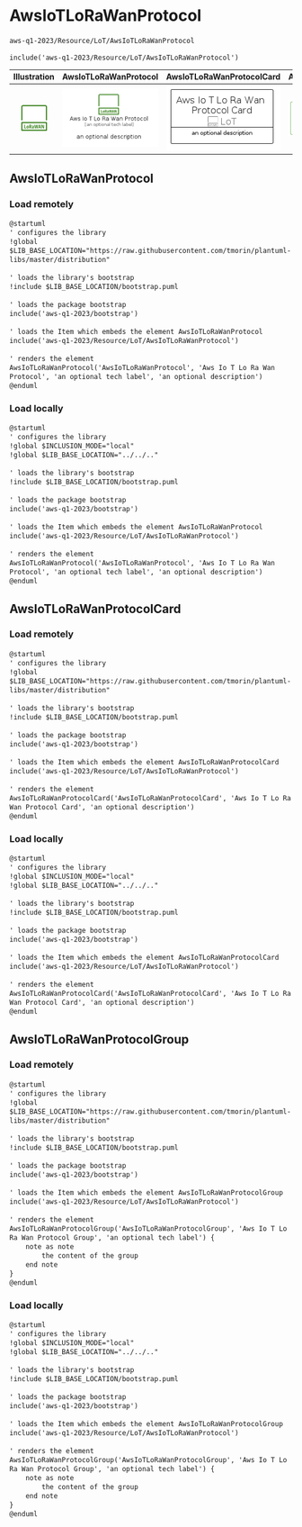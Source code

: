 # AwsIoTLoRaWanProtocol


```text
aws-q1-2023/Resource/LoT/AwsIoTLoRaWanProtocol
```

```text
include('aws-q1-2023/Resource/LoT/AwsIoTLoRaWanProtocol')
```



| Illustration | AwsIoTLoRaWanProtocol | AwsIoTLoRaWanProtocolCard | AwsIoTLoRaWanProtocolGroup |
| :---: | :---: | :---: | :---: |
| ![illustration for Illustration](../../../aws-q1-2023/Resource/LoT/AwsIoTLoRaWanProtocol.png) | ![illustration for AwsIoTLoRaWanProtocol](../../../aws-q1-2023/Resource/LoT/AwsIoTLoRaWanProtocol.Local.png) | ![illustration for AwsIoTLoRaWanProtocolCard](../../../aws-q1-2023/Resource/LoT/AwsIoTLoRaWanProtocolCard.Local.png) | ![illustration for AwsIoTLoRaWanProtocolGroup](../../../aws-q1-2023/Resource/LoT/AwsIoTLoRaWanProtocolGroup.Local.png) |




## AwsIoTLoRaWanProtocol

### Load remotely
```plantuml
@startuml
' configures the library
!global $LIB_BASE_LOCATION="https://raw.githubusercontent.com/tmorin/plantuml-libs/master/distribution"

' loads the library's bootstrap
!include $LIB_BASE_LOCATION/bootstrap.puml

' loads the package bootstrap
include('aws-q1-2023/bootstrap')

' loads the Item which embeds the element AwsIoTLoRaWanProtocol
include('aws-q1-2023/Resource/LoT/AwsIoTLoRaWanProtocol')

' renders the element
AwsIoTLoRaWanProtocol('AwsIoTLoRaWanProtocol', 'Aws Io T Lo Ra Wan Protocol', 'an optional tech label', 'an optional description')
@enduml
```

### Load locally
```plantuml
@startuml
' configures the library
!global $INCLUSION_MODE="local"
!global $LIB_BASE_LOCATION="../../.."

' loads the library's bootstrap
!include $LIB_BASE_LOCATION/bootstrap.puml

' loads the package bootstrap
include('aws-q1-2023/bootstrap')

' loads the Item which embeds the element AwsIoTLoRaWanProtocol
include('aws-q1-2023/Resource/LoT/AwsIoTLoRaWanProtocol')

' renders the element
AwsIoTLoRaWanProtocol('AwsIoTLoRaWanProtocol', 'Aws Io T Lo Ra Wan Protocol', 'an optional tech label', 'an optional description')
@enduml
```

## AwsIoTLoRaWanProtocolCard

### Load remotely
```plantuml
@startuml
' configures the library
!global $LIB_BASE_LOCATION="https://raw.githubusercontent.com/tmorin/plantuml-libs/master/distribution"

' loads the library's bootstrap
!include $LIB_BASE_LOCATION/bootstrap.puml

' loads the package bootstrap
include('aws-q1-2023/bootstrap')

' loads the Item which embeds the element AwsIoTLoRaWanProtocolCard
include('aws-q1-2023/Resource/LoT/AwsIoTLoRaWanProtocol')

' renders the element
AwsIoTLoRaWanProtocolCard('AwsIoTLoRaWanProtocolCard', 'Aws Io T Lo Ra Wan Protocol Card', 'an optional description')
@enduml
```

### Load locally
```plantuml
@startuml
' configures the library
!global $INCLUSION_MODE="local"
!global $LIB_BASE_LOCATION="../../.."

' loads the library's bootstrap
!include $LIB_BASE_LOCATION/bootstrap.puml

' loads the package bootstrap
include('aws-q1-2023/bootstrap')

' loads the Item which embeds the element AwsIoTLoRaWanProtocolCard
include('aws-q1-2023/Resource/LoT/AwsIoTLoRaWanProtocol')

' renders the element
AwsIoTLoRaWanProtocolCard('AwsIoTLoRaWanProtocolCard', 'Aws Io T Lo Ra Wan Protocol Card', 'an optional description')
@enduml
```

## AwsIoTLoRaWanProtocolGroup

### Load remotely
```plantuml
@startuml
' configures the library
!global $LIB_BASE_LOCATION="https://raw.githubusercontent.com/tmorin/plantuml-libs/master/distribution"

' loads the library's bootstrap
!include $LIB_BASE_LOCATION/bootstrap.puml

' loads the package bootstrap
include('aws-q1-2023/bootstrap')

' loads the Item which embeds the element AwsIoTLoRaWanProtocolGroup
include('aws-q1-2023/Resource/LoT/AwsIoTLoRaWanProtocol')

' renders the element
AwsIoTLoRaWanProtocolGroup('AwsIoTLoRaWanProtocolGroup', 'Aws Io T Lo Ra Wan Protocol Group', 'an optional tech label') {
    note as note
        the content of the group
    end note
}
@enduml
```

### Load locally
```plantuml
@startuml
' configures the library
!global $INCLUSION_MODE="local"
!global $LIB_BASE_LOCATION="../../.."

' loads the library's bootstrap
!include $LIB_BASE_LOCATION/bootstrap.puml

' loads the package bootstrap
include('aws-q1-2023/bootstrap')

' loads the Item which embeds the element AwsIoTLoRaWanProtocolGroup
include('aws-q1-2023/Resource/LoT/AwsIoTLoRaWanProtocol')

' renders the element
AwsIoTLoRaWanProtocolGroup('AwsIoTLoRaWanProtocolGroup', 'Aws Io T Lo Ra Wan Protocol Group', 'an optional tech label') {
    note as note
        the content of the group
    end note
}
@enduml
```

